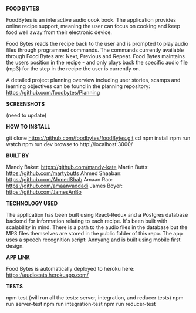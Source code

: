 **FOOD BYTES**

FoodBytes is an interactive audio cook book. The application provides online recipe support, meaning the user can focus on cooking and keep food well away from their electronic device.

Food Bytes reads the recipe back to the user and is prompted to play audio files through programmed commands. The commands currently available through Food Bytes are: Next, Previous and Repeat. Food Bytes maintains the users position in the recipe - and only plays back the specific audio file (mp3) for the step in the recipe the user is currently on.

A detailed project planning overview including user stories, scamps and learning objectives can be found in the planning repository: https://github.com/foodbytes/Planning

**SCREENSHOTS**

(need to update)

**HOW TO INSTALL**

git clone https://github.com/foodbytes/foodBytes.git
cd
npm install
npm run watch
npm run dev
browse to http://localhost:3000/

**BUILT BY**

Mandy Baker: https://github.com/mandy-kate
Martin Butts: https://github.com/martybutts
Ahmed Shaaban: https://github.com/AhmedShab
Amaan Rao: https://github.com/amaanvaddadi
James Boyer: https://github.com/JamesAnBo

**TECHNOLOGY USED**

The application has been built using React-Redux and a Postgres database backend for information relating to each recipe. It's been built with scalability in mind. There is a path to the audio files in the database but the MP3 files themselves are stored in the public folder of this repo. The app uses a speech recognition script: Annyang and is built using mobile first design.

**APP LINK**

Food Bytes is automatically deployed to heroku here: https://audioeats.herokuapp.com/

**TESTS**

npm test (will run all the tests: server, integration, and reducer tests)
npm run server-test
npm run integration-test
npm run reducer-test


